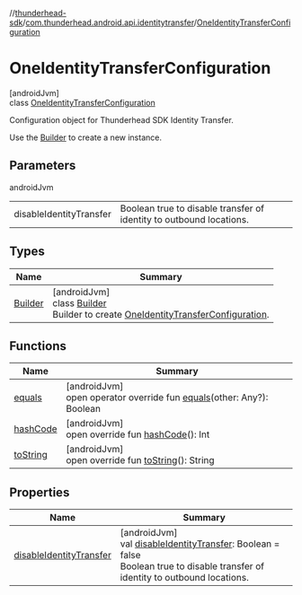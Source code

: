 //[thunderhead-sdk](../../../index.md)/[com.thunderhead.android.api.identitytransfer](../index.md)/[OneIdentityTransferConfiguration](index.md)

# OneIdentityTransferConfiguration

[androidJvm]\
class [OneIdentityTransferConfiguration](index.md)

Configuration object for Thunderhead SDK Identity Transfer.

Use the [Builder](-builder/index.md) to create a new instance.

## Parameters

androidJvm

| | |
|---|---|
| disableIdentityTransfer | Boolean true to disable transfer of identity to outbound locations. |

## Types

| Name | Summary |
|---|---|
| [Builder](-builder/index.md) | [androidJvm]<br>class [Builder](-builder/index.md)<br>Builder to create [OneIdentityTransferConfiguration](index.md). |

## Functions

| Name | Summary |
|---|---|
| [equals](equals.md) | [androidJvm]<br>open operator override fun [equals](equals.md)(other: Any?): Boolean |
| [hashCode](hash-code.md) | [androidJvm]<br>open override fun [hashCode](hash-code.md)(): Int |
| [toString](to-string.md) | [androidJvm]<br>open override fun [toString](to-string.md)(): String |

## Properties

| Name | Summary |
|---|---|
| [disableIdentityTransfer](disable-identity-transfer.md) | [androidJvm]<br>val [disableIdentityTransfer](disable-identity-transfer.md): Boolean = false<br>Boolean true to disable transfer of identity to outbound locations. |
